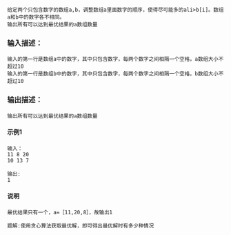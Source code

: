 ```
给定两个只包含数字的数组a,b，调整数组a里面数字的顺序，使得尽可能多的ali>b[i]。数组a和b中的数字各不相同。
输出所有可以达到最优结果的a数组数量
```
### 输入描述：
	输入的第一行是数组a中的数字，其中只包含数字，每两个数字之间相隔一个空格，a数组大小不超过10
	输入的第一行是数组b中的数字，其中只包含数字，每两个数字之间相隔一个空格，b数组大小不超过10

### 输出描述：

	输出所有可以达到最优结果的a数组数量

#### 示例1
```
输入：
11 8 20
10 13 7
```
```
输出: 
1
```
#### 说明

	最优结果只有一个，a=［11,20,8］，故输出1
```
题解:使用贪心算法获取最优解，即可得出最优解时有多少种情况 
```

